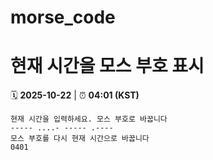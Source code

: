 # morse_code
# 현재 시간을 모스 부호 표시
<!-- MORSE_TIME_START -->
🗓️ **2025-10-22** | ⏰ **04:01 (KST)**

```
현재 시간을 입력하세요. 모스 부호로 바꿉니다
----- ....- ----- .----
모스 부호를 다시 현재 시간으로 바꿉니다
0401
```
<!-- MORSE_TIME_END -->
